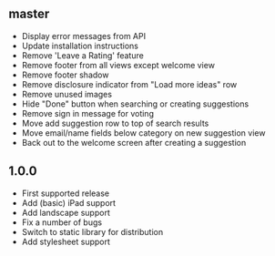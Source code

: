 ## master ##

* Display error messages from API
* Update installation instructions
* Remove 'Leave a Rating' feature
* Remove footer from all views except welcome view
* Remove footer shadow
* Remove disclosure indicator from "Load more ideas" row
* Remove unused images
* Hide "Done" button when searching or creating suggestions
* Remove sign in message for voting
* Move add suggestion row to top of search results
* Move email/name fields below category on new suggestion view
* Back out to the welcome screen after creating a suggestion

## 1.0.0 ##

* First supported release
* Add (basic) iPad support
* Add landscape support
* Fix a number of bugs
* Switch to static library for distribution
* Add stylesheet support
